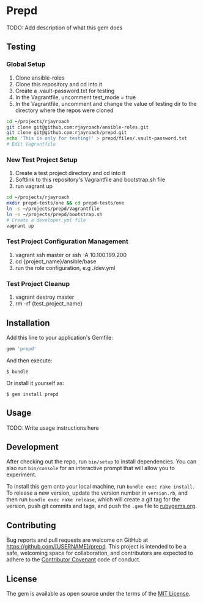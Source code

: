# Prepd

TODO: Add description of what this gem does

## Testing

### Global Setup

1. Clone ansible-roles
2. Clone this repository and cd into it
3. Create a .vault-password.txt for testing
4. In the Vagrantfile, uncomment test_mode = true
5. In the Vagrantfile, uncomment and change the value of testing dir to the directory where the repos were cloned

```bash
cd ~/projects/rjayroach
git clone git@github.com:rjayroach/ansible-roles.git
git clone git@github.com:rjayroach/prepd.git
echo 'This is only for testing!' > prepd/files/.vault-password.txt
# Edit Vagrantfile
```


### New Test Project Setup

1. Create a test project directory and cd into it
2. Softlink to this repository's Vagrantfile and bootstrap.sh file
3. run vagrant up

```bash
cd ~/projects/rjayroach
mkdir prepd-tests/one && cd prepd-tests/one
ln -s ~/projects/prepd/Vagrantfile
ln -s ~/projects/prepd/bootstrap.sh
# Create a developer.yml file
vagrant up
```

### Test Project Configuration Management

1. vagrant ssh master or ssh -A 10.100.199.200
2. cd {project_name}/ansible/base
3. run the role configuration, e.g ./dev.yml


### Test Project Cleanup

1. vagrant destroy master
2. rm -rf {test_project_name}

## Installation

Add this line to your application's Gemfile:

```ruby
gem 'prepd'
```

And then execute:

    $ bundle

Or install it yourself as:

    $ gem install prepd

## Usage

TODO: Write usage instructions here

## Development

After checking out the repo, run `bin/setup` to install dependencies. You can also run `bin/console` for an interactive prompt that will allow you to experiment.

To install this gem onto your local machine, run `bundle exec rake install`. To release a new version, update the version number in `version.rb`, and then run `bundle exec rake release`, which will create a git tag for the version, push git commits and tags, and push the `.gem` file to [rubygems.org](https://rubygems.org).

## Contributing

Bug reports and pull requests are welcome on GitHub at https://github.com/[USERNAME]/prepd. This project is intended to be a safe, welcoming space for collaboration, and contributors are expected to adhere to the [Contributor Covenant](http://contributor-covenant.org) code of conduct.


## License

The gem is available as open source under the terms of the [MIT License](http://opensource.org/licenses/MIT).

